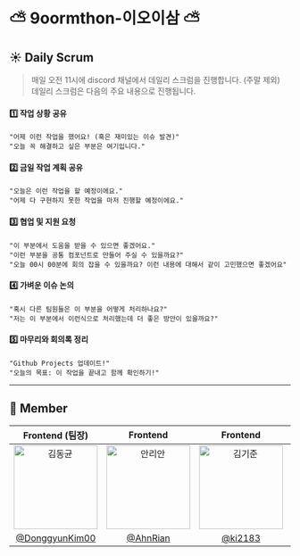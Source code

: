 # ⛅️ 9oormthon-이오이삼 ⛅️

## ☀️ Daily Scrum
> 매일 오전 11시에 discord 채널에서 데일리 스크럼을 진행합니다. (주말 제외) <br> 데일리 스크럼은 다음의 주요 내용으로 진행됩니다.

#### 1️⃣ 작업 상황 공유

```
"어제 이런 작업을 했어요! (혹은 재미있는 이슈 발견)"
"오늘 꼭 해결하고 싶은 부분은 여기입니다."
```

#### 2️⃣ 금일 작업 계획 공유
```
"오늘은 이런 작업을 할 예정이에요."
"어제 다 구현하지 못한 작업을 마저 진행할 예정이에요."
```

#### 3️⃣ 협업 및 지원 요청  
```
"이 부분에서 도움을 받을 수 있으면 좋겠어요."
"이런 부분을 공통 컴포넌트로 만들어 주실 수 있을까요?"
"오늘 00시 00분에 회의 잡을 수 있을까요? 이런 내용에 대해서 같이 고민했으면 좋겠어요"
```

#### 4️⃣ 가벼운 이슈 논의  

```
"혹시 다른 팀원들은 이 부분을 어떻게 처리하나요?"
"저는 이 부분에서 이런식으로 처리했는데 더 좋은 방안이 있을까요?"
```

#### 5️⃣ 마무리와 회의록 정리
```
"Github Projects 업데이트!"
"오늘의 목표: 이 작업을 끝내고 함께 확인하기!"
```

---

## 👫 Member

|                                       Frontend (팀장)                                       |                                         Frontend                                         |                                         Frontend                                         |                                         Frontend                                         |
| :----------------------------------------------------------------------------------------: | :--------------------------------------------------------------------------------------: | :--------------------------------------------------------------------------------------: | :--------------------------------------------------------------------------------------: |
| <img src="https://avatars.githubusercontent.com/u/110156792?v=4" width=150px alt="김동균"/> | <img src="https://avatars.githubusercontent.com/u/125647933?v=4" width=150px alt="안리안"/> | <img src="https://avatars.githubusercontent.com/u/124009657?v=4" width=150px alt="김기준"/> | <img src="https://avatars.githubusercontent.com/u/100302974?v=4" width=150px alt="윤가은"/> |
|                     [@DonggyunKim00](https://github.com/DonggyunKim00)                     |                          [@AhnRian](https://github.com/AhnRian)                          |                           [@ki2183](https://github.com/ki2183)                           |                           [@yungan9](https://github.com/yungan9)                           |
